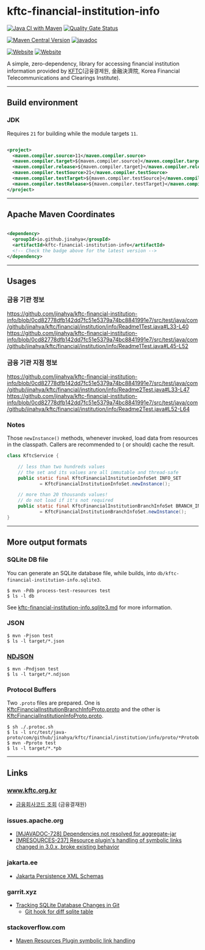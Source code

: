 # kftc-financial-institution-info

[![Java CI with Maven](https://github.com/jinahya/kftc-financial-institution-info/actions/workflows/maven.yml/badge.svg)](https://github.com/jinahya/kftc-financial-institution-info/actions/workflows/maven.yml)
[![Quality Gate Status](https://sonarcloud.io/api/project_badges/measure?project=jinahya_kftc-financial-institution-info&metric=alert_status)](https://sonarcloud.io/summary/new_code?id=jinahya_kftc-financial-institution-info)

[![Maven Central Version](https://img.shields.io/maven-central/v/io.github.jinahya/kftc-financial-institution-info)](https://search.maven.org/artifact/io.github.jinahya/kftc-financial-institution-info)
[![javadoc](https://javadoc.io/badge2/io.github.jinahya/kftc-financial-institution-info/javadoc.svg)](https://javadoc.io/doc/io.github.jinahya/kftc-financial-institution-info)

[![Website](https://img.shields.io/website?url=https%3A%2F%2Fwww.kftc.or.kr&label=%EA%B8%88%EC%9C%B5%EA%B2%B0%EC%A0%9C%EC%9B%90)](https://www.kftc.or.kr)
[![Website](https://img.shields.io/website?url=https%3A%2F%2Fwww.kftc.or.kr%2Farchive%2FbankListByCode&label=%EA%B8%88%EC%9C%B5%ED%9A%8C%EC%82%AC%EC%BD%94%EB%93%9C%EC%A1%B0%ED%9A%8C)](https://www.kftc.or.kr/archive/bankListByCode)

A simple, zero-dependency, library for accessing financial institution information provided
by [KFTC](https://www.kftc.or.kr/kftc/data/EgovBankListMove.do)(금융결제원, 金融決濟院, Korea Financial Telecommunications
and Clearings Institute).

---

## Build environment

### JDK

Requires `21` for building while the module targets `11`.

<!-- $ grep maven.compiler\\. pom.xml -->

```xml

<project>
  <maven.compiler.source>11</maven.compiler.source>
  <maven.compiler.target>${maven.compiler.source}</maven.compiler.target>
  <maven.compiler.release>${maven.compiler.target}</maven.compiler.release>
  <maven.compiler.testSource>21</maven.compiler.testSource>
  <maven.compiler.testTarget>${maven.compiler.testSource}</maven.compiler.testTarget>
  <maven.compiler.testRelease>${maven.compiler.testTarget}</maven.compiler.testRelease>
</project>
```

---

## Apache Maven Coordinates

```xml

<dependency>
  <groupId>io.github.jinahya</groupId>
  <artifactId>kftc-financial-institution-info</artifactId>
  <!-- Check the badge above for the latest version -->
</dependency>
```

---

## Usages

### 금융 기관 정보

https://github.com/jinahya/kftc-financial-institution-info/blob/0cd82778dfb142dd7fc51e5379a74bc8841991e7/src/test/java/com/github/jinahya/kftc/financial/institution/info/Readme1Test.java#L33-L40
https://github.com/jinahya/kftc-financial-institution-info/blob/0cd82778dfb142dd7fc51e5379a74bc8841991e7/src/test/java/com/github/jinahya/kftc/financial/institution/info/Readme1Test.java#L45-L52

### 금융 기관 지점 정보

https://github.com/jinahya/kftc-financial-institution-info/blob/0cd82778dfb142dd7fc51e5379a74bc8841991e7/src/test/java/com/github/jinahya/kftc/financial/institution/info/Readme2Test.java#L33-L47
https://github.com/jinahya/kftc-financial-institution-info/blob/0cd82778dfb142dd7fc51e5379a74bc8841991e7/src/test/java/com/github/jinahya/kftc/financial/institution/info/Readme2Test.java#L52-L64

### Notes

Those `newInstance()` methods, whenever invoked, load data from resources in the classpath. Callers are recommended to (
or should) cache the result.

```java
class KftcService {

    // less than two hundreds values
    // the set and its values are all immutable and thread-safe
    public static final KftcFinancialInstitutionInfoSet INFO_SET
            = KftcFinancialInstitutionInfoSet.newInstance();

    // more than 20 thousands values!
    // do not load if it's not required 
    public static final KftcFinancialInstitutionBranchInfoSet BRANCH_INFO_SET
            = KftcFinancialInstitutionBranchInfoSet.newInstance();
}
```

---

## More output formats

### SQLite DB file

You can generate an SQLite database file, while builds, into `db/kftc-financial-institution-info.sqlite3`.

```shell
$ mvn -Pdb process-test-resources test
$ ls -l db
```

See [kftc-financial-institution-info.sqlite3.md](db/kftc-financial-institution-info.sqlite3.md) for more information.


### JSON

```commandline
$ mvn -Pjson test
$ ls -l target/*.json
```

### [NDJSON](https://github.com/ndjson/ndjson-spec)

```commandline
$ mvn -Pndjson test
$ ls -l target/*.ndjson
```

### Protocol Buffers

Two `.proto` files are
prepared. One is [KftcFinancialInstitutionBranchInfoProto.proto](src/test/resources-proto/KftcFinancialInstitutionBranchInfoProto.proto) and the other is [KftcFinancialInstitutionInfoProto.proto](src/test/resources-proto/KftcFinancialInstitutionInfoProto.proto).

```commandline
$ sh ./.protoc.sh
$ ls -l src/test/java-proto/com/github/jinahya/kftc/financial/institution/info/proto/*ProtoOuterClass.java
$ mvn -Pproto test
$ ls -l target/*.*pb
```

---

## Links

### www.kftc.org.kr

* [금융회사코드 조회](https://www.kftc.or.kr/archive/bankListByCode) (금융결재원)


### issues.apache.org

* [\[MJAVADOC-728\] Dependencies not resolved for aggregate-jar
  ](https://issues.apache.org/jira/browse/MJAVADOC-728)
* [\[MRESOURCES-237\] Resource plugin's handling of symbolic links changed in 3.0.x, broke existing behavior](https://issues.apache.org/jira/browse/MRESOURCES-237)

### jakarta.ee

* [Jakarta Persistence XML Schemas](https://jakarta.ee/xml/ns/persistence/)

### garrit.xyz

* [Tracking SQLite Database Changes in Git](https://garrit.xyz/posts/2023-11-01-tracking-sqlite-database-changes-in-git)
    * [Git hook for diff sqlite table](https://stackoverflow.com/a/21789167/330457)

### stackoverflow.com

* [Maven Resources Plugin symbolic link handling](https://stackoverflow.com/q/40346225/330457)

